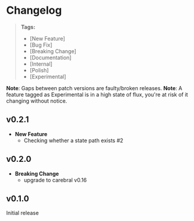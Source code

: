 # Changelog

> **Tags:**
> - [New Feature]
> - [Bug Fix]
> - [Breaking Change]
> - [Documentation]
> - [Internal]
> - [Polish]
> - [Experimental]

**Note**: Gaps between patch versions are faulty/broken releases.
**Note**: A feature tagged as Experimental is in a high state of flux, you're at risk of it changing without notice.

## v0.2.1

- **New Feature**
  - Checking whether a state path exists #2

## v0.2.0

- **Breaking Change**
  - upgrade to carebral v0.16

## v0.1.0

Initial release
